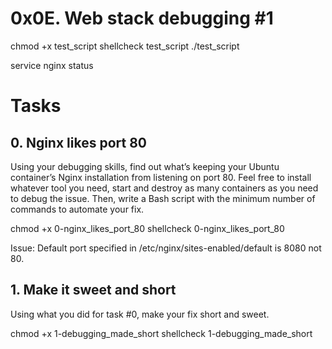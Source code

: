 # 0x0E. Web stack debugging #1

chmod +x test_script
shellcheck test_script
./test_script


service nginx status


# Tasks
## 0. Nginx likes port 80
Using your debugging skills, find out what’s keeping your Ubuntu container’s Nginx installation from listening on port 80. Feel free to install whatever tool you need, start and destroy as many containers as you need to debug the issue. Then, write a Bash script with the minimum number of commands to automate your fix.

chmod +x 0-nginx_likes_port_80
shellcheck 0-nginx_likes_port_80

Issue: Default port specified in /etc/nginx/sites-enabled/default is 8080 not 80.

## 1. Make it sweet and short
Using what you did for task #0, make your fix short and sweet.


chmod +x 1-debugging_made_short
shellcheck 1-debugging_made_short



